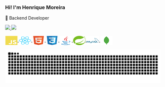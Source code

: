 ### Hi! I'm Henrique Moreira

 🔭 Backend Developer

 <div>
  <a href="https://github.com/Henrique-Moreira">
  <img height="180em" src="https://github-readme-stats.vercel.app/api?username=Henrique-Moreira&show_icons=true&theme=tokyonight&include_all_commits=true&count_private=true"/>
  <img height="180em" src="https://github-readme-stats.vercel.app/api/top-langs/?username=Henrique-Moreira&layout=compact&langs_count=7&theme=tokyonight"/>
</div>
<div style="display: inline_block"><br>
  <img align="center" alt="Logo JavaScript" height="30" width="40" src="https://raw.githubusercontent.com/devicons/devicon/master/icons/javascript/javascript-plain.svg">
  <img align="center" alt="Logo React" height="30" width="40" src="https://raw.githubusercontent.com/devicons/devicon/master/icons/react/react-original.svg">
  <img align="center" alt="Logo HTML" height="30" width="40" src="https://raw.githubusercontent.com/devicons/devicon/master/icons/html5/html5-original.svg">
  <img align="center" alt="Logo CSS" height="30" width="40" src="https://raw.githubusercontent.com/devicons/devicon/master/icons/css3/css3-original.svg">  
  <img align="center" alt="Logo Java" height="30" width="40" src="https://github.com/devicons/devicon/blob/master/icons/java/java-original.svg">
  <img align="center" alt="Logo Spring" height="30" width="40" src="https://github.com/devicons/devicon/blob/master/icons/spring/spring-original.svg">
  <img align="center" alt="Logo MySQL" height="30" width="40" src="https://github.com/devicons/devicon/blob/master/icons/mysql/mysql-plain-wordmark.svg">
  <img align="center" alt="Logo Mongo" height="30" width="40" src="https://github.com/devicons/devicon/blob/master/icons/mongodb/mongodb-plain.svg">
</div>

  ![Snake animation](https://github.com/Henrique-Moreira/Henrique-Moreira/blob/output/github-contribution-grid-snake.svg)
 
  
  
 

